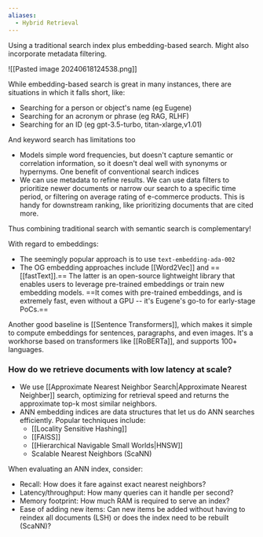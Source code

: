 ```yaml
---
aliases:
  - Hybrid Retrieval
---
```

Using a traditional search index plus embedding-based search. Might also incorporate metadata filtering.

![[Pasted image 20240618124538.png]]

While embedding-based search is great in many instances, there are situations in which it falls short, like:
- Searching for a person or object's name (eg Eugene)
- Searching for an acronym or phrase (eg RAG, RLHF)
- Searching for an ID (eg gpt-3.5-turbo, titan-xlarge,v1.01)

And keyword search has limitations too
- Models simple word frequencies, but doesn't capture semantic or correlation information, so it doesn't deal well with synonyms or hypernyms.
One benefit of conventional search indices
- We can use metadata to refine results. We can use data filters to prioritize newer documents or narrow our search to a specific time period, or filtering on average rating of e-commerce products. This is handy for downstream ranking, like prioritizing documents that are cited more.

Thus combining traditional search with semantic search is complementary!

With regard to embeddings:
- The seemingly popular approach is to use `text-embedding-ada-002`
- The OG embedding approaches include [[Word2Vec]] and ==[[fastText]].== The latter is an open-source lightweight library that enables users to leverage pre-trained embeddings or train new embedding models. ==It comes with pre-trained embeddings, and is extremely fast, even without a GPU -- it's Eugene's go-to for early-stage PoCs.==

Another good baseline is [[Sentence Transformers]], which makes it simple to compute embeddings for sentences, paragraphs, and even images. It's a workhorse based on transformers like [[RoBERTa]], and supports 100+ languages.

### How do we retrieve documents with low latency at scale?
- We use [[Approximate Nearest Neighbor Search|Approximate Nearest Neighber]] search, optimizing for retrieval speed and returns the approximate top-k most similar neighbors.
- ANN embedding indices are data structures that let us do ANN searches efficiently. Popular techniques include:
	- [[Locality Sensitive Hashing]]
	- [[FAISS]]
	- [[Hierarchical Navigable Small Worlds|HNSW]]
	- Scalable Nearest Neighbors (ScaNN)

When evaluating an ANN index, consider:
- Recall: How does it fare against exact nearest neighbors?
- Latency/throughput: How many queries can it handle per second?
- Memory footprint: How much RAM is required to serve an index?
- Ease of adding new items: Can new items be added without having to reindex all documents (LSH) or does the index need to be rebuilt (ScaNN)?